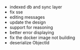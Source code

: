 - indexed db and sync layer
- fix sse
- editing messages
- update the design
- support for reasoning
- better error displaying
- fix the docker image not building
- deserialize ObjectId
